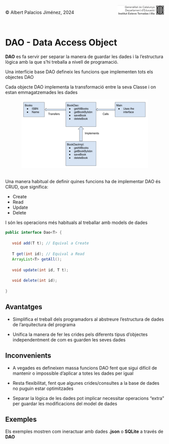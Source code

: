 <div style="display: flex; width: 100%;">
    <div style="flex: 1; padding: 0px;">
        <p>© Albert Palacios Jiménez, 2024</p>
    </div>
    <div style="flex: 1; padding: 0px; text-align: right;">
        <img src="./assets/ieti.png" height="32" alt="Logo de IETI" style="max-height: 32px;">
    </div>
</div>
<br/>

# DAO - Data Access Object

**DAO** es fa servir per separar la manera de guardar les dades i la l’estructura lògica amb la que s’hi treballa a nivell de programació.

Una interfície base DAO defineix les funcions que implementen tots els objectes DAO

Cada objecte DAO implementa la transformació entre la seva Classe i on estan emmagatzemades les dades

<center><img src="./assets/DAO.png" style="max-width: 90%; width: 400px; max-height: 400px;" alt="">
<br/></center>
<br/>

Una manera habitual de definir quines funcions ha de implementar DAO és CRUD, que significa:

- Create
- Read
- Update
- Delete

I són les operacions més habituals al treballar amb models de dades

```java
public interface Dao<T> {

   void add(T t); // Equival a Create

   T get(int id); // Equival a Read
   ArrayList<T> getAll();

   void update(int id, T t);

   void delete(int id);
  
}
```

## Avantatges

- Simplifica el treball dels programadors al abstreure l’estructura de dades de l’arquitectura del programa

- Unifica la manera de fer les crides pels diferents tipus d’objectes independentment de com es guarden les seves dades

## Inconvenients

- A vegades es defineixen massa funcions DAO fent que sigui difícil de mantenir o impossible d’aplicar a totes les dades per igual

- Resta flexibilitat, fent que algunes crides/consultes a la base de dades no puguin estar optimitzades

- Separar la lògica de les dades pot implicar necessitar operacions “extra” per guardar les modificacions del model de dades

## Exemples

Els exemples mostren com ineractuar amb dades **.json** o **SQLite** a través de **DAO**